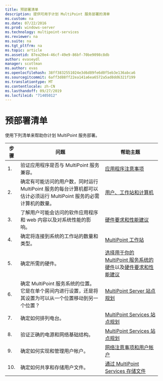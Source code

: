 ```yaml
---
title: 预部署清单
description: 提供可用于计划 MultiPoint 服务部署的清单
ms.custom: na
ms.date: 07/22/2016
ms.prod: windows-server
ms.technology: multipoint-services
ms.reviewer: na
ms.suite: na
ms.tgt_pltfrm: na
ms.topic: article
ms.assetid: 87ea20e4-46cf-49e9-86bf-70be9098c8db
author: evaseydl
manager: scottman
ms.author: evas
ms.openlocfilehash: 38ff3832551024e3d6d89fe6d0f5eb3e136abca6
ms.sourcegitcommit: 6aff3d88ff22ea141a6ea6572a5ad8dd6321f199
ms.translationtype: MT
ms.contentlocale: zh-CN
ms.lasthandoff: 09/27/2019
ms.locfileid: "71405012"
---
```

# <a name="predeployment-checklist"></a>预部署清单
使用下列清单来帮助你计划 MultiPoint 服务部署。  
  
|步骤|问题|帮助主题|  
|--------|---------|--------------|  
|1.|验证应用程序是否与 MultiPoint 服务兼容。|[应用程序注意事项](Application-Considerations.md)|  
|2.|确定有可能访问的用户数，同时运行 MultiPoint 服务的每台计算机都可以估计必须运行 MultiPoint 服务的必需计算机的数量。|[用户、工作站和计算机](MultiPoint-services-Site-Planning.md#users-stations-and-computers)|  
|3.|了解用户可能会访问的软件应用程序和 web 内容以及对系统性能的影响。|[硬件要求和性能建议](hardware-and-performance-recommendations.md)|  
|4.|确定将连接到系统的工作站的数量和类型。|[MultiPoint 工作站](MultiPoint-services-Stations.md)|  
|5.|确定所需的硬件。|[选择用于你的 MultiPoint 服务系统的硬件](Selecting-Hardware-for-Your-MultiPoint-services-System.md)以及[硬件要求和性能建议](hardware-and-performance-recommendations.md)|  
|6.|确定 MultiPoint 服务系统的位置。 它是在单个房间内进行设置，还是将其设置为可以从一个位置移动到另一个位置？|[MultiPoint Server 站点规划](MultiPoint-services-Site-Planning.md)|  
|7.|确定如何排列电台。|[MultiPoint Services 站点规划](MultiPoint-services-Site-Planning.md)|  
|8.|验证正确的电源和网络基础结构。|[MultiPoint Services 站点规划](MultiPoint-services-Site-Planning.md)|  
|9.|确定如何实现和管理用户帐户。|[网络注意事项和用户帐户](Network-Considerations-and-User-Accounts.md)|  
|10.|确定如何共享和存储用户文件。|[通过 MultiPoint Services 存储文件](Storing-Files-with-MultiPoint-services.md)|